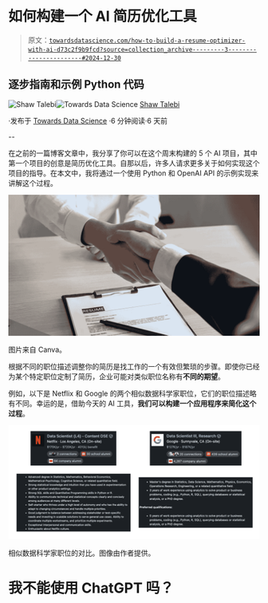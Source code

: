 # 如何构建一个 AI 简历优化工具

> 原文：[`towardsdatascience.com/how-to-build-a-resume-optimizer-with-ai-d73c2f9b9fcd?source=collection_archive---------3-----------------------#2024-12-30`](https://towardsdatascience.com/how-to-build-a-resume-optimizer-with-ai-d73c2f9b9fcd?source=collection_archive---------3-----------------------#2024-12-30)

## 逐步指南和示例 Python 代码

[](https://shawhin.medium.com/?source=post_page---byline--d73c2f9b9fcd--------------------------------)![Shaw Talebi](https://shawhin.medium.com/?source=post_page---byline--d73c2f9b9fcd--------------------------------)[](https://towardsdatascience.com/?source=post_page---byline--d73c2f9b9fcd--------------------------------)![Towards Data Science](https://towardsdatascience.com/?source=post_page---byline--d73c2f9b9fcd--------------------------------) [Shaw Talebi](https://shawhin.medium.com/?source=post_page---byline--d73c2f9b9fcd--------------------------------)

·发布于 [Towards Data Science](https://towardsdatascience.com/?source=post_page---byline--d73c2f9b9fcd--------------------------------) ·6 分钟阅读·6 天前

--

在之前的一篇博客文章中，我分享了你可以在这个周末构建的 5 个 AI 项目，其中第一个项目的创意是简历优化工具。自那以后，许多人请求更多关于如何实现这个项目的指导。在本文中，我将通过一个使用 Python 和 OpenAI API 的示例实现来讲解这个过程。

![](img/a56334f7596475f2edcc9ccbd8547a75.png)

图片来自 Canva。

根据不同的职位描述调整你的简历是找工作的一个有效但繁琐的步骤。即使你已经为某个特定职位定制了简历，企业可能对类似职位名称有**不同的期望**。

例如，以下是 Netflix 和 Google 的两个相似数据科学家职位，它们的职位描述略有不同。幸运的是，借助今天的 AI 工具，**我们可以构建一个应用程序来简化这个过程**。

![](img/27c7d90ad47f642289b7945dba38030a.png)

相似数据科学家职位的对比。图像由作者提供。

# **我不能使用 ChatGPT 吗？**
